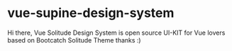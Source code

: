 # vue-supine-design-system
Hi there, Vue Solitude Design System is open source UI-KIT for Vue lovers based on Bootcatch Solitude Theme thanks :)
